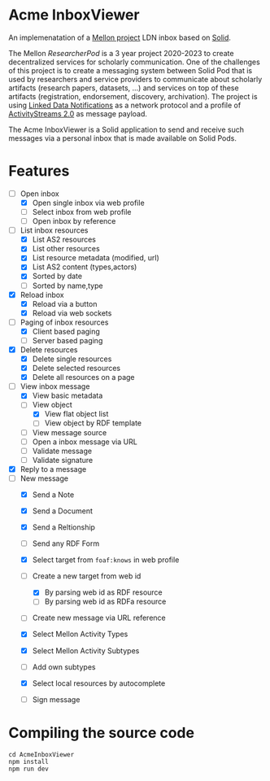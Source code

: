 # Acme InboxViewer

An implemenatation of a [Mellon project](https://knows.idlab.ugent.be/projects/mellon/) LDN inbox
based on [Solid](https://solidproject.org).

The Mellon _ResearcherPod_ is a 3 year project 2020-2023 to create decentralized services for
scholarly communication. One of the challenges of this project is to create a messaging system
between Solid Pod that is used by researchers and service providers to communicate about 
scholarly artifacts (research papers, datasets, ...) and services on top of these artifacts 
(registration, endorsement, discovery, archivation). The project is using 
[Linked Data Notifications](https://www.w3.org/TR/ldn/) as a network protocol and a profile
of [ActivityStreams 2.0](https://mellonscholarlycommunication.github.io/spec-notifications/) as
message payload.

The Acme InboxViewer is a Solid application to send and receive such messages via a personal
inbox that is made available on Solid Pods.

# Features

- [ ] Open inbox
    - [x] Open single inbox via web profile
    - [ ] Select inbox from web profile
    - [ ] Open inbox by reference
- [ ] List inbox resources
    - [x] List AS2 resources
    - [x] List other resources
    - [x] List resource metadata (modified, url)
    - [x] List AS2 content (types,actors)
    - [x] Sorted by date
    - [ ] Sorted by name,type
- [x] Reload inbox
    - [x] Reload via a button
    - [x] Reload via web sockets
- [ ] Paging of inbox resources
    - [x] Client based paging
    - [ ] Server based paging
- [x] Delete resources
    - [x] Delete single resources
    - [x] Delete selected resources
    - [x] Delete all resources on a page
- [ ] View inbox message
    - [x] View basic metadata
    - [ ] View object
        - [x] View flat object list
        - [ ] View object by RDF template
    - [ ] View message source
    - [ ] Open a inbox message via URL
    - [ ] Validate message
    - [ ] Validate signature
- [x] Reply to a message
- [ ] New message
    - [x] Send a Note
    - [x] Send a Document
    - [x] Send a Reltionship
    - [ ] Send any RDF Form
    - [x] Select target from `foaf:knows` in web profile
    - [ ] Create a new target from web id
        - [x] By parsing web id as RDF resource
        - [ ] By parsing web id as RDFa resource
    - [ ] Create new message via URL reference
    - [x] Select Mellon Activity Types
    - [x] Select Mellon Activity Subtypes
    - [ ] Add own subtypes
    - [x] Select local resources by autocomplete
    - [ ] Sign message


# Compiling the source code

```
cd AcmeInboxViewer
npm install
npm run dev
```
